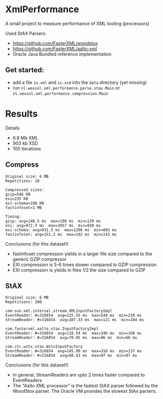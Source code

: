 # XmlPerformance
A small project to measure performance of XML tooling (processors)

Used StAX Parsers:
- https://github.com/FasterXML/woodstox
- https://github.com/FasterXML/aalto-xml
- Oracle Java Bundled reference implementation



## Get started:
* add a file `in.xml` and `in.xsd` into the `data` directory (yet missing)
* run `nl.wexsol.xml.performance.parse.stax.Main` or `nl.wexsol.xml.performance.compression.Main`

# Results

Details 
* 6.8 Mb XML
* 903 kb XSD
* 100 iterations

## Compress
```
Original size: 6 MB
Repetitions: 10

Compressed sizes:
gzip=546 KB
exi=235 KB
exi-schema=198 KB
fastinfoset=1 MB

Timing: 
gzip: avg=146.5 ms  max=196 ms  min=139 ms
exi: avg=972.3 ms  max=1057 ms  min=930 ms
exi-schema: avg=931.5 ms  max=1206 ms  min=883 ms
fastinfoset: avg=151.3 ms  max=192 ms  min=143 ms
```

Conclusions (for this dataset!)
- fastinfoset compression yields in a larger file size compared to the generic GZIP compressor
- EXI compression is 5-6 times slower compared to GZIP compression
- EXI compression is yields in files 1/2 the size compared to GZIP

## StAX
```
Original size: 6 MB
Repetitions: 100

com.sun.xml.internal.stream.XMLInputFactoryImpl
EventReader: #=316854  avg=225.55 ms  max=548 ms  min=210 ms
StreamReader: #=316854  avg=107.33 ms  max=121 ms  min=104 ms

com.fasterxml.aalto.stax.InputFactoryImpl
EventReader: #=316854  avg=118.54 ms  max=346 ms  min=108 ms
StreamReader: #=316854  avg=70.05 ms  max=96 ms  min=66 ms

com.ctc.wstx.stax.WstxInputFactory
EventReader: #=316854  avg=145.99 ms  max=316 ms  min=137 ms
StreamReader: #=316854  avg=88.43 ms  max=97 ms  min=87 ms
```

Conclusions (for this dataset!)
- In general, StreamReaders are upto 2 times faster compared to EventReaders
- The "Aalto XML processor" is the fastest StAX parser followed by the WoodStox parser. The Oracle VM provides the slowest StAx parsers.
